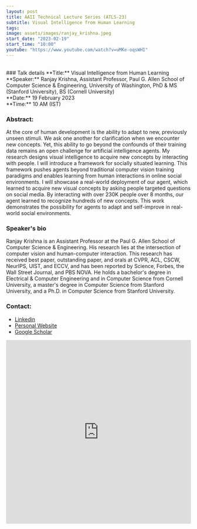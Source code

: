 ```yaml
---
layout: post
title: AAII Technical Lecture Series (ATLS-23)
subtitle: Visual Intelligence from Human Learning
tags: 
image: assets/images/ranjay_krishna.jpeg
start_date: "2023-02-19"
start_time: "10:00"
youtube: "https://www.youtube.com/watch?v=uMKe-oqsWHI"
---
```


<br>
### Talk details
**Title:** Visual Intelligence from Human Learning <br/>
**Speaker:** Ranjay Krishna, Assistant Professor, Paul G. Allen School of Computer Science & Engineering, University of Washington, PhD & MS (Stanford University), BS (Cornell University)<br/>
**Date:** 19 February 2023<br/>
**Time:** 10 AM (IST)

### Abstract: 
At the core of human development is the ability to adapt to new, previously unseen stimuli. We ask one another for clarification when we encounter new concepts. Yet, this ability to go beyond the confounds of their training data remains an open challenge for artificial intelligence agents. My research designs visual intelligence to acquire new concepts by interacting with people. I will introduce a framework for socially situated learning. This framework pushes agents beyond traditional computer vision training paradigms and enables learning from human interactions in online social environments. I will showcase a real-world deployment of our agent, which learned to acquire new visual concepts by asking people targeted questions on social media. By interacting with over 230K people over 8 months, our agent learned to recognize hundreds of new concepts. This work demonstrates the possibility for agents to adapt and self-improve in real-world social environments.

### Speaker's bio
Ranjay Krishna is an Assistant Professor at the Paul G. Allen School of Computer Science & Engineering. His research lies at the intersection of computer vision and human-computer interaction. This research has received best paper, outstanding paper, and orals at CVPR, ACL, CSCW, NeurIPS, UIST, and ECCV, and has been reported by Science, Forbes, the Wall Street Journal, and PBS NOVA. He holds a bachelor's degree in Electrical & Computer Engineering and in Computer Science from Cornell University, a master's degree in Computer Science from Stanford University, and a Ph.D. in Computer Science from Stanford University.

### Contact: 
- [Linkedin](https://www.linkedin.com/in/ranjay-krishna-1a344444)
- [Personal Website](http://www.ranjaykrishna.com/index.html)
- [Google Scholar](https://scholar.google.com/citations?user=IcqahyAAAAAJ&hl=en)

<iframe width="100%" height="500" src="https://www.youtube.com/embed/VbzLmh4Vr8Q" title="YouTube video player" frameborder="0" allow="accelerometer; autoplay; clipboard-write; encrypted-media; gyroscope; picture-in-picture; web-share" allowfullscreen></iframe>